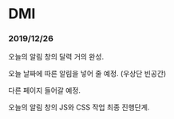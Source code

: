 # DMI 

### 2019/12/26



오늘의 알림 창의 달력 거의 완성.

오늘 날짜에 따른 알림을 넣어 줄 예정. (우상단 빈공간)

다른 페이지 들어갈 예정.



오늘의 알림 창의 JS와 CSS 작업 최종 진행단계.

